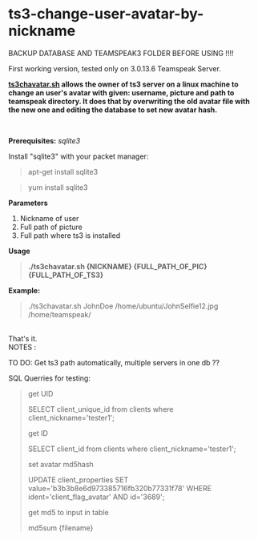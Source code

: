 # ts3-change-user-avatar-by-nickname

BACKUP DATABASE AND TEAMSPEAK3 FOLDER BEFORE USING !!!! 

First working version, tested only on 3.0.13.6 Teamspeak Server. 

<b><a href="https://github.com/cryptozealot/ts3-change-user-avatar-by-nickname/blob/master/ts3chavatar.sh">ts3chavatar.sh</a> allows the owner of ts3 server on a linux machine to change an user's avatar with given: username, picture and path to teamspeak directory. It does that by overwriting the old avatar file with the new one and editing the database to set new avatar hash.</b>

<br>

<b>Prerequisites:</b>
<i>sqlite3</i><p>
Install "sqlite3" with your packet manager:
<blockquote>apt-get install sqlite3</blockquote>
<blockquote>yum install sqlite3</blockquote>

<b>Parameters</b>

<ol><li>Nickname of user</li><li>Full path of picture</li><li>Full path where ts3 is installed</li></ol>

<b>Usage</b>

<blockquote><B>./ts3chavatar.sh {NICKNAME} {FULL_PATH_OF_PIC} {FULL_PATH_OF_TS3} </B></blockquote>

<b>Example:</b>

<blockquote>

./ts3chavatar.sh JohnDoe /home/ubuntu/JohnSelfie12.jpg /home/teamspeak/

</blockquote>
<br>
That's it.

<br>
NOTES : 


TO DO: Get ts3 path automatically, multiple servers in one db ??

SQL Querries for testing:

<blockquote>
get UID

SELECT client_unique_id from clients where client_nickname='tester1';

get ID

SELECT client_id from clients where client_nickname='tester1';

set avatar md5hash

UPDATE client_properties SET value='b3b3b8e6d973385716fb320b77331f78' WHERE ident='client_flag_avatar' AND id='3689';

get md5 to input in table 

md5sum {filename}
</blockquote>
